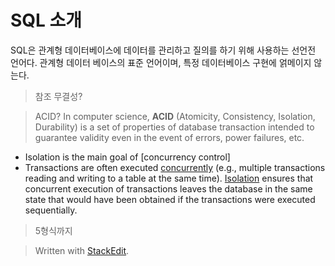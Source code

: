 # SQL 소개

SQL은 관계형 데이터베이스에 데이터를 관리하고 질의를 하기 위해 사용하는 선언전 언어다. 관계형 데이터 베이스의 표준 언어이며, 특정 데이터베이스 구현에 얽메이지 않는다. 

>참조 무결성?

> ACID?
> In computer science, **ACID** (Atomicity, Consistency, Isolation, Durability) is a set of properties of database transaction intended to guarantee validity even in the event of errors, power failures, etc.

* Isolation is the main goal of [concurrency control]
* Transactions are often executed [concurrently](https://en.wikipedia.org/wiki/Concurrent_computing "Concurrent computing") (e.g., multiple transactions reading and writing to a table at the same time). [Isolation](https://en.wikipedia.org/wiki/Isolation_(database_systems) "Isolation (database systems)") ensures that concurrent execution of transactions leaves the database in the same state that would have been obtained if the transactions were executed sequentially.

  

> 5형식까지 

> Written with [StackEdit](https://stackedit.io/).
<!--stackedit_data:
eyJoaXN0b3J5IjpbLTE1NDY5NzU0NjcsLTEyODY1MzkxMSwtMT
E1MzY1MzUyLC0xNTg4NzkyMjM3XX0=
-->